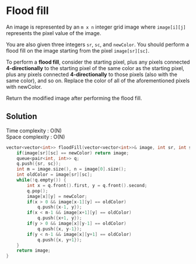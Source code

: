 # Flood fill

An image is represented by an `m x n` integer grid image where `image[i][j]` represents the pixel value of the image.

You are also given three integers `sr`, `sc`, and `newColor`. You should perform a flood fill on the image starting from the pixel `image[sr][sc]`.

To perform a **flood fill**, consider the starting pixel, plus any pixels connected **4-directionally** to the starting pixel of the same color as the starting pixel, plus any pixels connected **4-directionally** to those pixels (also with the same color), and so on. Replace the color of all of the aforementioned pixels with newColor.

Return the modified image after performing the flood fill.

## Solution

Time complexity : O(N)  
Space complexity : O(N)

```cpp
vector<vector<int>> floodFill(vector<vector<int>>& image, int sr, int sc, int newColor) {
    if(image[sr][sc] == newColor) return image;
    queue<pair<int, int>> q;
    q.push({sr, sc});
    int m = image.size(), n = image[0].size();
    int oldColor = image[sr][sc];
    while(!q.empty()) {
        int x = q.front().first, y = q.front().second;
        q.pop();
        image[x][y] = newColor;
        if(x > 0 && image[x-1][y] == oldColor)
            q.push({x-1, y});
        if(x < m-1 && image[x+1][y] == oldColor)
            q.push({x+1, y});
        if(y > 0 && image[x][y-1] == oldColor)
            q.push({x, y-1});
        if(y < n-1 && image[x][y+1] == oldColor)
            q.push({x, y+1});
    }
    return image;
}
```
